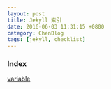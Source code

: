 ```yaml
---
layout: post
title: Jekyll 索引
date: 2016-06-03 11:31:15 +0800
category: ChenBlog
tags: [jekyll, checklist]
---
```


### Index

[variable](https://jekyllrb.com/docs/variables/)
